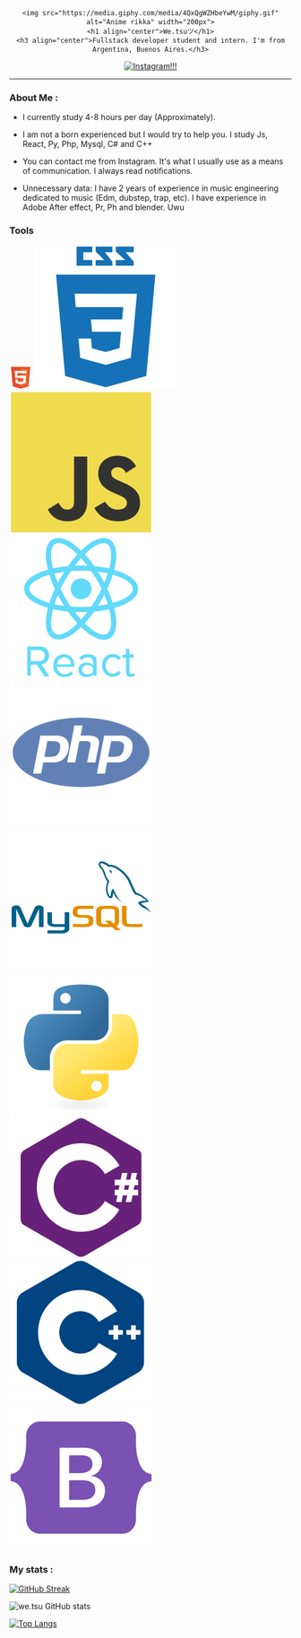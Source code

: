 <div id="header" align="center">

    <img src="https://media.giphy.com/media/4QxQgWZHbeYwM/giphy.gif" alt="Anime rikka" width="200px">
    <h1 align="center">We.tsuツ</h1>
    <h3 align="center">Fullstack developer student and intern. I'm from Argentina, Buenos Aires.</h3>
</div>

<div id="badges" align="center">
    <a href="https://www.instagram.com/we.tsu.__/">
        <img src="https://img.shields.io/badge/Instagram-E4405F?style=for-the-badge&logo=instagram&logoColor=white" alt="Instagram!!!" >
    </a>
</div>


---

### About Me :

- I currently study 4-8 hours per day (Approximately).

- I am not a born experienced but I would try to help you. 
    I study Js, React, Py, Php, Mysql, C# and C++
- You can contact me from Instagram. It's what I usually use as a means of communication. 
    I always read notifications.

- Unnecessary data: I have 2 years of experience in music engineering dedicated to music (Edm, dubstep, trap, etc).
    I have experience in Adobe After effect, Pr, Ph and blender. Uwu


<h3>Tools </h3> 

<div>
    <img src="https://github.com/devicons/devicon/blob/master/icons/html5/html5-original.svg" width="40" height="40">
    <img src="https://github.com/devicons/devicon/blob/master/icons/css3/css3-plain-wordmark.svg" alt="Css">
    <img src="https://github.com/devicons/devicon/blob/master/icons/javascript/javascript-original.svg" alt="Js">
    <img src="https://github.com/devicons/devicon/blob/master/icons/react/react-original-wordmark.svg" alt="React">
    <img src="https://github.com/devicons/devicon/blob/master/icons/php/php-plain.svg" alt="Php">
    <img src="https://github.com/devicons/devicon/blob/master/icons/mysql/mysql-original-wordmark.svg" alt="Mysql">
    <img src="https://github.com/devicons/devicon/blob/master/icons/python/python-original.svg" alt="Python">
    <img src="https://github.com/devicons/devicon/blob/master/icons/csharp/csharp-plain.svg" alt="C#">
    <img src="https://github.com/devicons/devicon/blob/master/icons/cplusplus/cplusplus-plain.svg" alt="C++">
    <img src="https://github.com/devicons/devicon/blob/master/icons/bootstrap/bootstrap-plain.svg" alt="BoosTrap uwu">
    


</div>

### My stats :

[![GitHub Streak](https://github-readme-streak-stats.herokuapp.com?user=we.tsu&theme=radical&locale=es)](https://git.io/streak-stats)

![we.tsu GitHub stats](https://github-readme-stats.vercel.app/api?username=we-tsu&layout_icons=true&theme=radical)

[![Top Langs](https://github-readme-stats.vercel.app/api/top-langs/?username=we-tsu&layout=compact)](https://github.com/anuraghazra/github-readme-stats)
